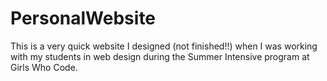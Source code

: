 # PersonalWebsite

This is a very quick website I designed (not finished!!) when I was working with my students in web design during the 
Summer Intensive program at Girls Who Code.
